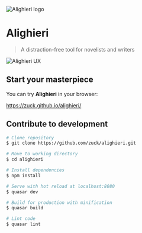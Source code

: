 ![Alighieri logo](https://rawgit.com/zuck/alighieri/master/art/logo.svg)

# Alighieri

> A distraction-free tool for novelists and writers

![Alighieri UX](https://raw.githubusercontent.com/zuck/alighieri/master/art/screenshot.png?raw=true)

## Start your masterpiece

You can try **Alighieri** in your browser:

https://zuck.github.io/alighieri/

## Contribute to development

``` bash
# Clone repository
$ git clone https://github.com/zuck/alighieri.git

# Move to working directory
$ cd alighieri

# Install dependencies
$ npm install

# Serve with hot reload at localhost:8080
$ quasar dev

# Build for production with minification
$ quasar build

# Lint code
$ quasar lint
```
